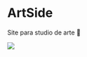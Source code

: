 # ArtSide
Site para studio de arte 🎨

<img src="https://lh4.googleusercontent.com/cTHha_vbPoJ2G6Z6Lb1ygRCnuL__8uaFbfQNITUyEjXizY38X98bDcKMgYQzXo06HF7Fz5WhRcwpDk1esgeg=w1920-h902-rw" width="auto">



